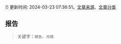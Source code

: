 :alarm_clock: 更新时间: 2024-03-23 07:36:51。[文章来源](/README.md)、[文章分类](/TAGS.md)

## 报告


> 关键字：`报告`、`月报`



